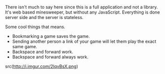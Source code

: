 There isn't much to say here since this is a full application and not a library. It's web based minesweeper, but without any JavaScript. Everything is done server side and the server is stateless.

Some cool things that means.
* Bookmarking a game saves the game.
* Sending another person a link of your game will let them play the exact same game.
* Backspace and forward work.
* Backspace and forward always work.

src(http://i.imgur.com/2IqvBsX.png)
